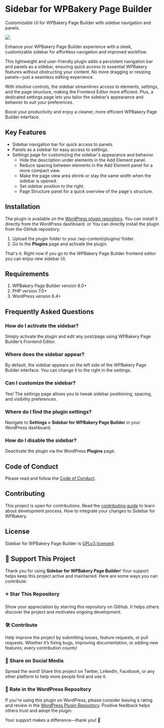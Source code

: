 # Sidebar for WPBakery Page Builder

Customizable UI for WPBakery Page Builder with sidebar navigation and panels.

![](assets/images/screenshot-1.png)

Enhance your WPBakery Page Builder experience with a sleek, customizable sidebar for effortless navigation and improved workflow.

This lightweight and user-friendly plugin adds a persistent navigation bar and panels as a sidebar, ensuring quick access to essential WPBakery features without obstructing your content. No more dragging or resizing panels—just a seamless editing experience.

With intuitive controls, the sidebar streamlines access to elements, settings, and the page structure, making the Frontend Editor more efficient. Plus, a dedicated settings page lets you tailor the sidebar’s appearance and behavior to suit your preferences.

Boost your productivity and enjoy a cleaner, more efficient WPBakery Page Builder interface.

## Key Features

* Sidebar navigation bar for quick access to panels.
* Panels as a sidebar for easy access to settings.
* Settings page for customizing the sidebar's appearance and behavior.
  * Hide the description under elements in the Add Element panel.
  * Reduce spacing between elements in the Add Element panel for a more compact view.
  * Make the page view area shrink or stay the same width when the sidebar is opened.
  * Set sidebar position to the right.
  * Page Structure panel for a quick overview of the page's structure.

## Installation
The plugin is available on the [WordPress plugin repository](https://wordpress.org/plugins/sidebar-navigation-for-wpbakery/). You can install it directly from the WordPress dashboard.
or
You can directly install the plugin from the GitHub repository.
1. Upload the plugin folder to your /wp-content/plugins/ folder.
2. Go to the **Plugins** page and activate the plugin.

That's it. Right now if you go to the WPBakery Page Builder frontend editor you can enjoy new sidebar UI.

## Requirements
1. WPBakery Page Builder version 8.0+
2. PHP version 7.0+
3. WordPress version 6.4+

## Frequently Asked Questions

### How do I activate the sidebar?

Simply activate the plugin and edit any post/page using WPBakery Page Builder’s Frontend Editor.

### Where does the sidebar appear?

By default, the sidebar appears on the left side of the WPBakery Page Builder interface. You can change it to the right in the settings.

### Can I customize the sidebar?

Yes! The settings page allows you to tweak sidebar positioning, spacing, and visibility preferences.

### Where do I find the plugin settings?

Navigate to **Settings > Sidebar for WPBakery Page Builder** in your WordPress dashboard.

### How do I disable the sidebar?

Deactivate the plugin via the WordPress **Plugins** page.

## Code of Conduct

Please read and follow the [Code of Conduct](./CODE_OF_CONDUCT.md).

## Contributing

This project is open for contributions. Read the [contributing guide](./CONTRIBUTING.md) to learn about development process. How to integrate your changes to Sidebar for WPBakery.

## License

Sidebar for WPBakery Page Builder is [GPLv3 licensed](./LICENSE).

## 💙 Support This Project

Thank you for using **Sidebar for WPBakery Page Builder**! Your support helps keep this project active and maintained. Here are some ways you can contribute:

### ⭐ Star This Repository
Show your appreciation by starring this repository on GitHub. It helps others discover the project and motivates ongoing development.

### 🛠 Contribute
Help improve the project by submitting issues, feature requests, or pull requests. Whether it’s fixing bugs, improving documentation, or adding new features, every contribution counts!

### 📢 Share on Social Media
Spread the word! Share this project on Twitter, LinkedIn, Facebook, or any other platform to help more people find and use it.

### 🌟 Rate in the WordPress Repository
If you're using this plugin on WordPress, please consider leaving a rating and review in the [WordPress Plugin Repository](https://wordpress.org/plugins/sidebar-navigation-for-wpbakery/). Positive feedback helps others trust and adopt the plugin.

Your support makes a difference—thank you! 🚀
